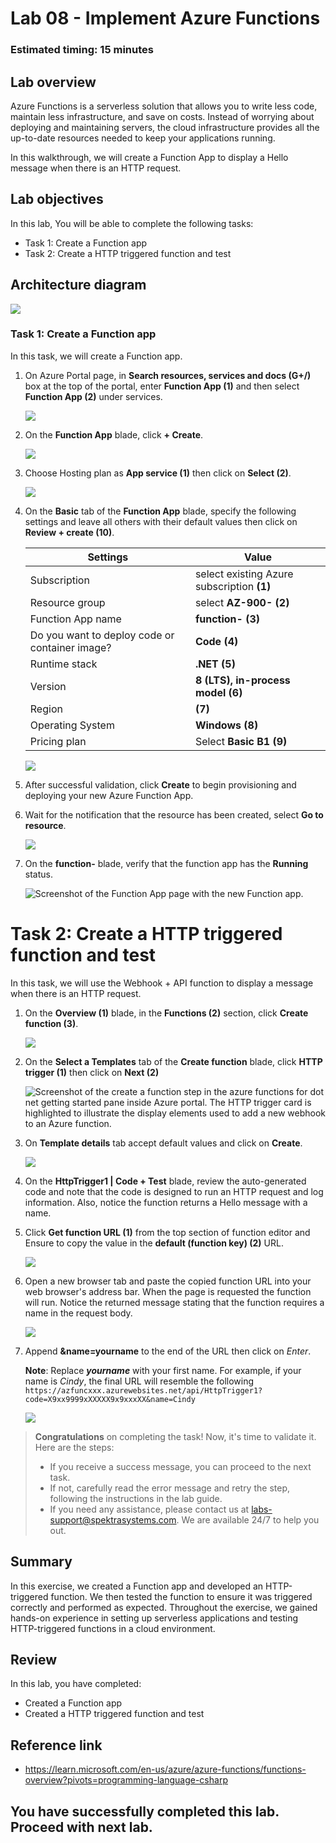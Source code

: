 # Lab 08 - Implement Azure Functions

### Estimated timing: 15 minutes

## Lab overview

Azure Functions is a serverless solution that allows you to write less code, maintain less infrastructure, and save on costs. Instead of worrying about deploying and maintaining servers, the cloud infrastructure provides all the up-to-date resources needed to keep your applications running.

In this walkthrough, we will create a Function App to display a Hello message when there is an HTTP request.

## Lab objectives

In this lab, You will be able to complete the following tasks:

+ Task 1: Create a Function app
+ Task 2: Create a HTTP triggered function and test

## Architecture diagram

![](../images/az900lab08.PNG) 

### Task 1: Create a Function app

In this task, we will create a Function app.

1. On Azure Portal page, in **Search resources, services and docs (G+/)** box at the top of the portal, enter **Function App (1)** and then select **Function App (2)** under services.

    ![](../images/lab8-image1.png)
      
1. On the **Function App** blade, click **+ Create**. 

    ![](./images/az-900-81.png)

1. Choose Hosting plan as **App service (1)** then click on **Select (2)**.

    ![](./images/az-900-82.png)

1. On the **Basic** tab of the **Function App** blade, specify the following settings and leave all others with their default values then click on **Review + create (10)**.

    | Settings | Value |
    | -- | --|
    | Subscription | select existing Azure subscription **(1)** |
    | Resource group | select **AZ-900-<inject key="DeploymentID" enableCopy="false"/> (2)** |
    | Function App name | **function-<inject key="DeploymentID" enableCopy="false"/> (3)**|
    | Do you want to deploy code or container image? | **Code (4)**|
    | Runtime stack | **.NET (5)** |
    | Version | **8 (LTS), in-process model (6)** |
    | Region | **<inject key="Region" enableCopy="false"/> (7)**|
    | Operating System  | **Windows (8)**|
    | Pricing plan | Select **Basic B1 (9)** | 

    ![](./images/az-900-83.png)    
        
1. After successful validation, click **Create** to begin provisioning and deploying your new Azure Function App.

1. Wait for the notification that the resource has been created, select **Go to resource**.

    ![](./images/az-900-84.png)

1. On the **function-<inject key="DeploymentID" enableCopy="false"/>** blade, verify that the function app has the **Running** status. 

    ![Screenshot of the Function App page with the new Function app.](../images/functionapp.png)

# Task 2: Create a HTTP triggered function and test

In this task, we will use the Webhook + API function to display a message when there is an HTTP request. 

1. On the **Overview (1)** blade, in the **Functions (2)** section, click **Create function (3)**.

    ![](./images/az-900-85.png)

1. On the **Select a Templates** tab of the **Create function** blade, click **HTTP trigger (1)** then click on **Next (2)**  

    ![Screenshot of the create a function step in the azure functions for dot net getting started pane inside Azure portal. The HTTP trigger card is highlighted to illustrate the display elements used to add a new webhook to an Azure function.](../images/fun4.png)

1. On **Template details** tab accept default values and click on **Create**.

   ![](../images/fun5.png)

1. On the **HttpTrigger1 \| Code + Test** blade, review the auto-generated code and note that the code is designed to run an HTTP request and log information. Also, notice the function returns a Hello message with a name. 

1. Click **Get function URL (1)** from the top section of function editor and Ensure to copy the value in the **default (function key) (2)** URL. 

   ![](./images/az-900-86.png)
   
1. Open a new browser tab and paste the copied function URL into your web browser's address bar. When the page is requested the function will run. Notice the returned message stating that the function requires a name in the request body.

    ![](../images/fun2.png)
   
1. Append **&name=yourname** to the end of the URL then click on *Enter*.

    **Note**: Replace ***yourname*** with your first name. For example, if your name is *Cindy*, the final URL will resemble the following `https://azfuncxxx.azurewebsites.net/api/HttpTrigger1?code=X9xx9999xXXXXX9x9xxxXX&name=Cindy`

     ![](../images/fun6.png)
   
> **Congratulations** on completing the task! Now, it's time to validate it. Here are the steps:
> - If you receive a success message, you can proceed to the next task.
> - If not, carefully read the error message and retry the step, following the instructions in the lab guide. 
> - If you need any assistance, please contact us at labs-support@spektrasystems.com. We are available 24/7 to help you out.

<validation step="cd925c8a-afaf-4fdc-8ce1-8557195ba7e5" />

## Summary
In this exercise, we created a Function app and developed an HTTP-triggered function. We then tested the function to ensure it was triggered correctly and performed as expected. Throughout the exercise, we gained hands-on experience in setting up serverless applications and testing HTTP-triggered functions in a cloud environment.

## Review
In this lab, you have completed:
- Created a Function app
- Created a HTTP triggered function and test

## Reference link

- https://learn.microsoft.com/en-us/azure/azure-functions/functions-overview?pivots=programming-language-csharp
  
## You have successfully completed this lab. Proceed with next lab.
